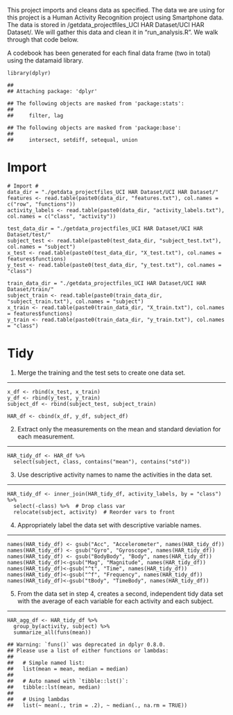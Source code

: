This project imports and cleans data as specified. The data we are using
for this project is a Human Activity Recognition project using
Smartphone data. The data is stored in /getdata\_projectfiles\_UCI HAR
Dataset/UCI HAR Dataset/. We will gather this data and clean it in
“run\_analysis.R”. We walk through that code below.

A codebook has been generated for each final data frame (two in total)
using the datamaid library.

    library(dplyr)

    ## 
    ## Attaching package: 'dplyr'

    ## The following objects are masked from 'package:stats':
    ## 
    ##     filter, lag

    ## The following objects are masked from 'package:base':
    ## 
    ##     intersect, setdiff, setequal, union

Import
======

    # Import #
    data_dir = "./getdata_projectfiles_UCI HAR Dataset/UCI HAR Dataset/"
    features <- read.table(paste0(data_dir, "features.txt"), col.names = c("row", "functions"))
    activity_labels <- read.table(paste0(data_dir, "activity_labels.txt"), col.names = c("class", "activity"))

    test_data_dir = "./getdata_projectfiles_UCI HAR Dataset/UCI HAR Dataset/test/"
    subject_test <- read.table(paste0(test_data_dir, "subject_test.txt"), col.names = "subject")
    x_test <- read.table(paste0(test_data_dir, "X_test.txt"), col.names = features$functions)
    y_test <- read.table(paste0(test_data_dir, "y_test.txt"), col.names = "class")

    train_data_dir = "./getdata_projectfiles_UCI HAR Dataset/UCI HAR Dataset/train/"
    subject_train <- read.table(paste0(train_data_dir, "subject_train.txt"), col.names = "subject")
    x_train <- read.table(paste0(train_data_dir, "X_train.txt"), col.names = features$functions)
    y_train <- read.table(paste0(train_data_dir, "y_train.txt"), col.names = "class")

Tidy
====

1) Merge the training and the test sets to create one data set.
---------------------------------------------------------------

    x_df <- rbind(x_test, x_train)
    y_df <- rbind(y_test, y_train)
    subject_df <- rbind(subject_test, subject_train)

    HAR_df <- cbind(x_df, y_df, subject_df)

2) Extract only the measurements on the mean and standard deviation for each measurement.
-----------------------------------------------------------------------------------------

    HAR_tidy_df <- HAR_df %>%
      select(subject, class, contains("mean"), contains("std"))

3) Use descriptive activity names to name the activities in the data set.
-------------------------------------------------------------------------

    HAR_tidy_df <- inner_join(HAR_tidy_df, activity_labels, by = "class") %>%
      select(-class) %>%  # Drop class var
      relocate(subject, activity)  # Reorder vars to front

4) Appropriately label the data set with descriptive variable names.
--------------------------------------------------------------------

    names(HAR_tidy_df) <- gsub("Acc", "Accelerometer", names(HAR_tidy_df))
    names(HAR_tidy_df) <- gsub("Gyro", "Gyroscope", names(HAR_tidy_df))
    names(HAR_tidy_df) <- gsub("BodyBody", "Body", names(HAR_tidy_df))
    names(HAR_tidy_df)<-gsub("Mag", "Magnitude", names(HAR_tidy_df))
    names(HAR_tidy_df)<-gsub("^t", "Time", names(HAR_tidy_df))
    names(HAR_tidy_df)<-gsub("^f", "Frequency", names(HAR_tidy_df))
    names(HAR_tidy_df)<-gsub("tBody", "TimeBody", names(HAR_tidy_df))

5) From the data set in step 4, creates a second, independent tidy data set with the average of each variable for each activity and each subject.
-------------------------------------------------------------------------------------------------------------------------------------------------

    HAR_agg_df <- HAR_tidy_df %>% 
      group_by(activity, subject) %>%
      summarize_all(funs(mean))

    ## Warning: `funs()` was deprecated in dplyr 0.8.0.
    ## Please use a list of either functions or lambdas: 
    ## 
    ##   # Simple named list: 
    ##   list(mean = mean, median = median)
    ## 
    ##   # Auto named with `tibble::lst()`: 
    ##   tibble::lst(mean, median)
    ## 
    ##   # Using lambdas
    ##   list(~ mean(., trim = .2), ~ median(., na.rm = TRUE))
